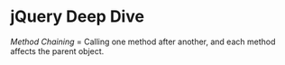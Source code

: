 # jQuery Deep Dive

*Method Chaining* = Calling one method after another, and each method affects the parent object.
